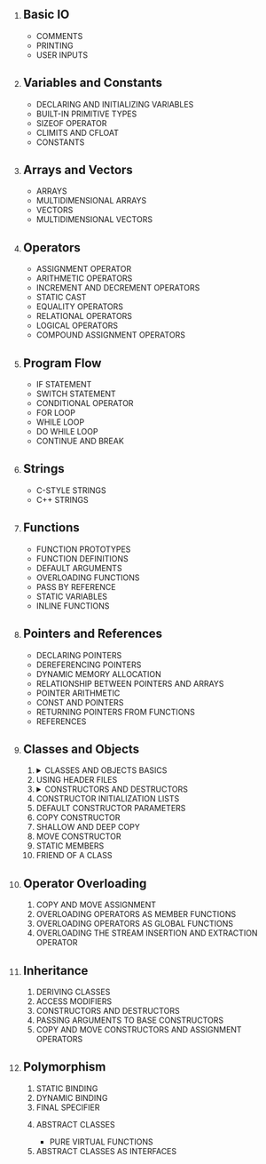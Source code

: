 <ol>
    <li>
        <h2>Basic IO</h2>
        <ul>
            <li>COMMENTS</li>
            <li>PRINTING</li>
            <li>USER INPUTS</li>
        </ul>
    </li>
    <li>
        <h2>Variables and Constants</h2>
        <ul>
            <li>DECLARING AND INITIALIZING VARIABLES</li>
            <li>BUILT-IN PRIMITIVE TYPES</li>
            <li>SIZEOF OPERATOR</li>
            <li>CLIMITS AND CFLOAT</li>
            <li>CONSTANTS</li>
        </ul>
    </li>
    <li>
        <h2>Arrays and Vectors</h2>
        <ul>
            <li>ARRAYS</li>
            <li>MULTIDIMENSIONAL ARRAYS</li>
            <li>VECTORS</li>
            <li>MULTIDIMENSIONAL VECTORS</li>
        </ul>
    </li>
    <li>
        <h2>Operators</h2>
        <ul>
            <li>ASSIGNMENT OPERATOR</li>
            <li>ARITHMETIC OPERATORS</li>
            <li>INCREMENT AND DECREMENT OPERATORS</li>
            <li>STATIC CAST</li>
            <li>EQUALITY OPERATORS</li>
            <li>RELATIONAL OPERATORS</li>
            <li>LOGICAL OPERATORS</li>
            <li>COMPOUND ASSIGNMENT OPERATORS</li>
        </ul>
    </li>
    <li>
        <h2>Program Flow</h2>
        <ul>
            <li>IF STATEMENT</li>
            <li>SWITCH STATEMENT</li>
            <li>CONDITIONAL OPERATOR</li>
            <li>FOR LOOP</li>
            <li>WHILE LOOP</li>
            <li>DO WHILE LOOP</li>
            <li>CONTINUE AND BREAK</li>
        </ul>
    </li>
    <li>
        <h2>Strings</h2>
        <ul>
            <li>C-STYLE STRINGS</li>
            <li>C++ STRINGS</li>
        </ul>
    </li>
    <li>
        <h2>Functions</h2>
        <ul>
            <li>FUNCTION PROTOTYPES</li>
            <li>FUNCTION DEFINITIONS</li>
            <li>DEFAULT ARGUMENTS</li>
            <li>OVERLOADING FUNCTIONS</li>
            <li>PASS BY REFERENCE</li>
            <li>STATIC VARIABLES</li>
            <li>INLINE FUNCTIONS</li>
        </ul>
    </li>
    <li>
        <h2>Pointers and References</h2>
        <ul>
            <li>DECLARING POINTERS</li>
            <li>DEREFERENCING POINTERS</li>
            <li>DYNAMIC MEMORY ALLOCATION</li>
            <li>RELATIONSHIP BETWEEN POINTERS AND ARRAYS</li>
            <li>POINTER ARITHMETIC</li>
            <li>CONST AND POINTERS</li>
            <li>RETURNING POINTERS FROM FUNCTIONS</li>
            <li>REFERENCES</li>
        </ul>
    </li>
    <li>
        <h2>Classes and Objects</h2>
        <ol style="list-style-type:decimal;">
            <li>
                <details>
                    <summary>CLASSES AND OBJECTS BASICS</summary>
                    <ul>
                        <li>DECLARING A SIMPLE CLASS</li>
                        <li>CREATING AN OBJECT</li>
                        <li>ACCESSING CLASS MEMBERS</li>
                        <li>ACCESS MODIFIERS</li>
                    </ul>
                </details>
            </li>
            <li>USING HEADER FILES</li>
            <li>
                <details>
                    <summary>CONSTRUCTORS AND DESTRUCTORS</summary>
                    <ul>
                        <li>DECLARING CONSTRUCTORS</li>
                        <li>EXPLICIT KEYWORD</li>
                        <li>DECLARING THE DESTRUCTOR</li>
                    </ul>
                </details>
            </li>
            <li>CONSTRUCTOR INITIALIZATION LISTS</li>
            <li>DEFAULT CONSTRUCTOR PARAMETERS</li>
            <li>COPY CONSTRUCTOR</li>
            <li>SHALLOW AND DEEP COPY</li>
            <li>MOVE CONSTRUCTOR</li>
            <li>STATIC MEMBERS</li>
            <li>FRIEND OF A CLASS</li>
        </ol>
    </li>
    <li>
        <h2>Operator Overloading</h2>
        <ol style="list-style-type:decimal;">
            <li>COPY AND MOVE ASSIGNMENT</li>
            <li>OVERLOADING OPERATORS AS MEMBER FUNCTIONS</li>
            <li>OVERLOADING OPERATORS AS GLOBAL FUNCTIONS</li>
            <li>OVERLOADING THE STREAM INSERTION AND EXTRACTION OPERATOR</li>
        </ol>
    </li>
    <li>
        <h2>Inheritance</h2>
        <ol style="list-style-type:decimal;">
            <li>DERIVING CLASSES</li>
            <li>ACCESS MODIFIERS</li>
            <li>CONSTRUCTORS AND DESTRUCTORS</li>
            <li>PASSING ARGUMENTS TO BASE CONSTRUCTORS</li>
            <li>COPY AND MOVE CONSTRUCTORS AND ASSIGNMENT OPERATORS</li>
        </ol>
    </li>
    <li>
        <h2>Polymorphism</h2>
        <ol style="list-style-type:decimal;">
            <li>STATIC BINDING</li>
            <li>DYNAMIC BINDING</li>
            <li>FINAL SPECIFIER</li>
            <li>
                <p>ABSTRACT CLASSES</p>
                <ul>
                    <li>PURE VIRTUAL FUNCTIONS</li>
                </ul>
            </li>
            <li>ABSTRACT CLASSES AS INTERFACES</li>
        </ol>
    </li>
</ol>